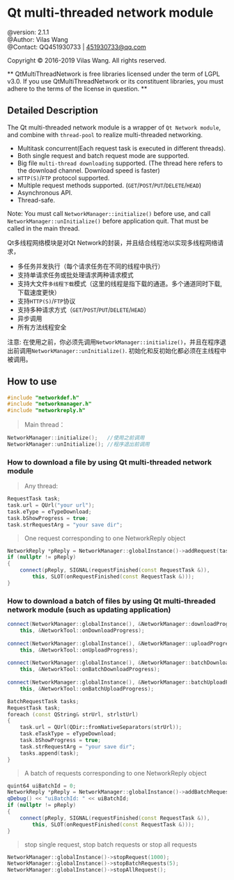 Qt multi-threaded network module
==============================================================================================================================
@version:	2.1.1   
@Author:	Vilas Wang  
@Contact:	QQ451930733 | 451930733@qq.com  



> 
Copyright © 2016-2019 Vilas Wang. All rights reserved.

** QtMultiThreadNetwork is free libraries licensed under the term of LGPL v3.0.
If you use QtMultiThreadNetwork or its constituent libraries, you must adhere to the terms of the license in question. **




## Detailed Description

The Qt multi-threaded network module is a wrapper of `Qt Network module`, and combine with `thread-pool` to realize multi-threaded networking.
- Multitask concurrent(Each request task is executed in different threads).
- Both single request and batch request mode are supported.
- Big file `multi-thread downloading` supported. (The thread here refers to the download channel. Download speed is faster)
- `HTTP(S)`/`FTP` protocol supported.
- Multiple request methods supported. (`GET`/`POST`/`PUT`/`DELETE`/`HEAD`)
- Asynchronous API.
- Thread-safe.

Note:	You must call `NetworkManager::initialize()` before use, and call `NetworkManager::unInitialize()` before application quit. 
	That must be called in the main thread.


Qt多线程网络模块是对Qt Network的封装，并且结合线程池以实现多线程网络请求，
- 多任务并发执行（每个请求任务在不同的线程中执行）
- 支持单请求任务或批处理请求两种请求模式
- 支持大文件`多线程下载`模式（这里的线程是指下载的通道。多个通道同时下载, 下载速度更快）
- 支持`HTTP(S)`/`FTP`协议
- 支持多种请求方式（`GET`/`POST`/`PUT`/`DELETE`/`HEAD`）
- 异步调用
- 所有方法线程安全

注意:	在使用之前，你必须先调用`NetworkManager::initialize()`，并且在程序退出前调用`NetworkManager::unInitialize()`.
	初始化和反初始化都必须在主线程中被调用。



## How to use

```CPP
#include "networkdef.h"
#include "networkmanager.h"
#include "networkreply.h"
```

>Main thread：
>

```CPP
NetworkManager::initialize();	//使用之前调用
NetworkManager::unInitialize();	//程序退出前调用
```




### How to download a file by using Qt multi-threaded network module

>Any thread:
> 

```CPP
RequestTask task;
task.url = QUrl("your url");
task.eType = eTypeDownload;
task.bShowProgress = true;
task.strRequestArg = "your save dir";
```

>One request corresponding to one NetworkReply object
> 

```CPP
NetworkReply *pReply = NetworkManager::globalInstance()->addRequest(task);
if (nullptr != pReply)
{
	connect(pReply, SIGNAL(requestFinished(const RequestTask &)),
		this, SLOT(onRequestFinished(const RequestTask &)));
}
```


### How to download a batch of files by using Qt multi-threaded network module (such as updating application)

```cpp
connect(NetworkManager::globalInstance(), &NetworkManager::downloadProgress,
	this, &NetworkTool::onDownloadProgress);
	
connect(NetworkManager::globalInstance(), &NetworkManager::uploadProgress,
	this, &NetworkTool::onUploadProgress);
	
connect(NetworkManager::globalInstance(), &NetworkManager::batchDownloadProgress,
	this, &NetworkTool::onBatchDownloadProgress);
	
connect(NetworkManager::globalInstance(), &NetworkManager::batchUploadProgress,
	this, &NetworkTool::onBatchUploadProgress);

BatchRequestTask tasks;
RequestTask task;
foreach (const QString& strUrl, strlstUrl)
{
	task.url = QUrl(QDir::fromNativeSeparators(strUrl));
	task.eTaskType = eTypeDownload;
	task.bShowProgress = true;
	task.strRequestArg = "your save dir";
	tasks.append(task);
}
```

>A batch of requests corresponding to one NetworkReply object
> 

```cpp
quint64 uiBatchId = 0;
NetworkReply *pReply = NetworkManager::globalInstance()->addBatchRequest(tasks, uiBatchId);
qDebug() << "uiBatchId: " << uiBatchId;
if (nullptr != pReply)
{
	connect(pReply, SIGNAL(requestFinished(const RequestTask &)),
		this, SLOT(onRequestFinished(const RequestTask &)));
}
```

>stop single request, stop batch requests or stop all requests
> 

```cpp
NetworkManager::globalInstance()->stopRequest(1000);
NetworkManager::globalInstance()->stopBatchRequests(5);
NetworkManager::globalInstance()->stopAllRequest();
```
